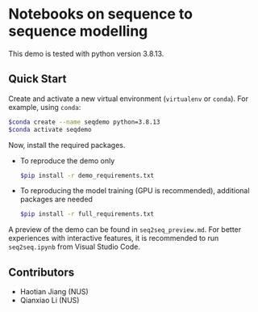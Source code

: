 # Notebooks on sequence to sequence modelling

This demo is tested with python version 3.8.13.

## Quick Start

Create and activate a new virtual environment (`virtualenv` or `conda`).
For example, using `conda`:

```bash
$conda create --name seqdemo python=3.8.13
$conda activate seqdemo
```

Now, install the required packages.
* To reproduce the demo only
  ```bash
  $pip install -r demo_requirements.txt
  ```
* To reproducing the model training (GPU is recommended), additional packages are needed
  ```bash
  $pip install -r full_requirements.txt
  ```

A preview of the demo can be found in `seq2seq_preview.md`. For better experiences with interactive features, it is recommended to run `seq2seq.ipynb` from Visual Studio Code.

## Contributors

*  Haotian Jiang (NUS)
*  Qianxiao Li (NUS)
